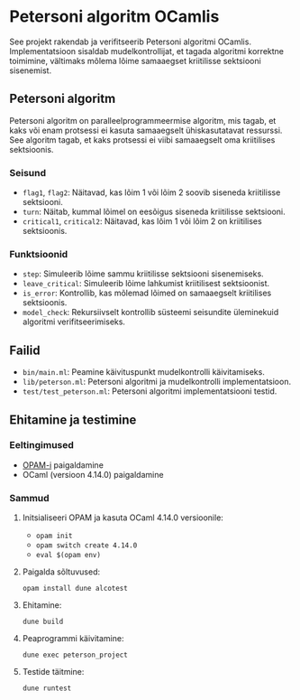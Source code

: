 # Petersoni algoritm OCamlis

See projekt rakendab ja verifitseerib Petersoni algoritmi OCamlis. Implementatsioon sisaldab mudelkontrollijat, et tagada algoritmi korrektne toimimine, vältimaks mõlema lõime samaaegset kriitilisse sektsiooni sisenemist.

## Petersoni algoritm

Petersoni algoritm on paralleelprogrammeermise algoritm, mis tagab, et kaks või enam protsessi ei kasuta samaaegselt ühiskasutatavat ressurssi. See algoritm tagab, et kaks protsessi ei viibi samaaegselt oma kriitilises sektsioonis.

### Seisund

- `flag1`, `flag2`: Näitavad, kas lõim 1 või lõim 2 soovib siseneda kriitilisse sektsiooni.
- `turn`: Näitab, kummal lõimel on eesõigus siseneda kriitilisse sektsiooni.
- `critical1`, `critical2`: Näitavad, kas lõim 1 või lõim 2 on kriitilises sektsioonis.

### Funktsioonid
- `step`: Simuleerib lõime sammu kriitilisse sektsiooni sisenemiseks.
- `leave_critical`: Simuleerib lõime lahkumist kriitilisest sektsioonist.
- `is_error`: Kontrollib, kas mõlemad lõimed on samaaegselt kriitilises sektsioonis.
- `model_check`: Rekursiivselt kontrollib süsteemi seisundite üleminekuid algoritmi verifitseerimiseks.

## Failid

- `bin/main.ml`: Peamine käivituspunkt mudelkontrolli käivitamiseks.
- `lib/peterson.ml`: Petersoni algoritmi ja mudelkontrolli implementatsioon.
- `test/test_peterson.ml`: Petersoni algoritmi implementatsiooni testid.

## Ehitamine ja testimine

### Eeltingimused

- [OPAM-i](https://opam.ocaml.org/doc/Install.html) paigaldamine
- OCaml (versioon 4.14.0) paigaldamine

### Sammud

1. Initsialiseeri OPAM ja kasuta OCaml 4.14.0 versioonile:
   
   - `opam init`
   - `opam switch create 4.14.0`
   - `eval $(opam env)`

2. Paigalda sõltuvused:

    `opam install dune alcotest`

3. Ehitamine:

    `dune build`

4. Peaprogrammi käivitamine:

    `dune exec peterson_project`

5. Testide täitmine:

    `dune runtest`